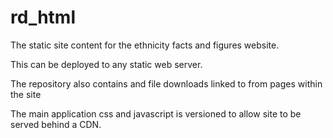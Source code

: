 # rd_html
The static site content for the ethnicity facts and figures website.

This can be deployed to any static web server.

The repository also contains and file downloads linked to from pages within the site

The main application css and javascript is versioned to allow site to be served
behind a CDN.
